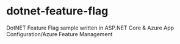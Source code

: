 # dotnet-feature-flag
DotNET Feature Flag sample written in ASP.NET Core &amp; Azure App Configuration/Azure Feature Management
